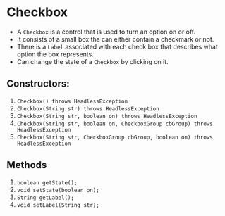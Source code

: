 # Checkbox
 - A ```Checkbox``` is a control that is used to turn an option on or off.
 - It consists of a small box tha can either contain a checkmark or not.
 - There is a ```Label``` associated with each check box that describes what option the box represents.
 - Can change the state of a ```Checkbox``` by clicking on it.

 ## Constructors:
  1. ```Checkbox() throws HeadlessException```
  2. ```Checkbox(String str) throws HeadlessException```
  3. ```Checkbox(String str, boolean on) throws HeadlessException```
  4. ```Checkbox(String str, boolean on, CheckboxGroup cbGroup) throws HeadlessException```
  5. ```Checkbox(String str, CheckboxGroup cbGroup, boolean on) throws HeadlessException```


 ## Methods 
  1. ```boolean getState();```
  2. ```void setState(boolean on);```
  3. ```String getLabel();```
  4. ```void setLabel(String str);```


